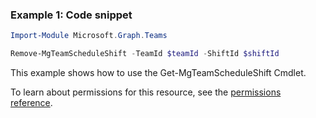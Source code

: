 ### Example 1: Code snippet

```powershellImport-Module Microsoft.Graph.Teams

Remove-MgTeamScheduleShift -TeamId $teamId -ShiftId $shiftId
```
This example shows how to use the Get-MgTeamScheduleShift Cmdlet.
To learn about permissions for this resource, see the [permissions reference](/graph/permissions-reference).

